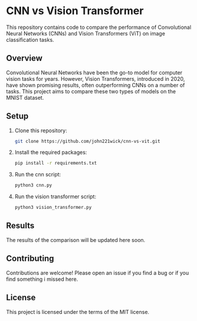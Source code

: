 # CNN vs Vision Transformer

This repository contains code to compare the performance of Convolutional Neural Networks (CNNs) and Vision Transformers (ViT) on image classification tasks.

## Overview

Convolutional Neural Networks have been the go-to model for computer vision tasks for years. However, Vision Transformers, introduced in 2020, have shown promising results, often outperforming CNNs on a number of tasks. This project aims to compare these two types of models on the MNIST dataset.

## Setup

1. Clone this repository:
    ```bash
    git clone https://github.com/john221wick/cnn-vs-vit.git
    ```
2. Install the required packages:
    ```bash
    pip install -r requirements.txt
    ```
3. Run the cnn script:
    ```bash
    python3 cnn.py
    ```
4. Run the vision transformer script:
    ```bash
    python3 vision_transformer.py
    ```

## Results

The results of the comparison will be updated here soon.

## Contributing

Contributions are welcome! Please open an issue if you find a bug or if you find something i missed here.

## License

This project is licensed under the terms of the MIT license.
